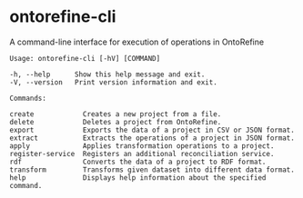 # ontorefine-cli
A command-line interface for execution of operations in OntoRefine

    Usage: ontorefine-cli [-hV] [COMMAND]

    -h, --help      Show this help message and exit.
    -V, --version   Print version information and exit.

    Commands:

    create            Creates a new project from a file.
    delete            Deletes a project from OntoRefine.
    export            Exports the data of a project in CSV or JSON format.
    extract           Extracts the operations of a project in JSON format.
    apply             Applies transformation operations to a project.
    register-service  Registers an additional reconciliation service.
    rdf               Converts the data of a project to RDF format.
    transform         Transforms given dataset into different data format.
    help              Displays help information about the specified command.
